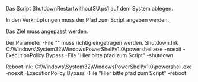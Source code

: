 Das Script ShutdownRestartwithoutSU.ps1 auf dem System ablegen.

In den Verknüpfungen muss der Pfad zum Script angeben werden.

Das Ziel muss angepasst werden.

Der Parameter -File "" muss richtig eingetragen werden.
Shutdown.Ink
C:\Windows\System32\WindowsPowerShell\v1.0\powershell.exe -noexit -ExecutionPolicy Bypass -File "Hier bitte pfad zum Script" -shutdown

Reboot.Ink:
C:\Windows\System32\WindowsPowerShell\v1.0\powershell.exe -noexit -ExecutionPolicy Bypass -File "Hier bitte pfad zum Script" -reboot